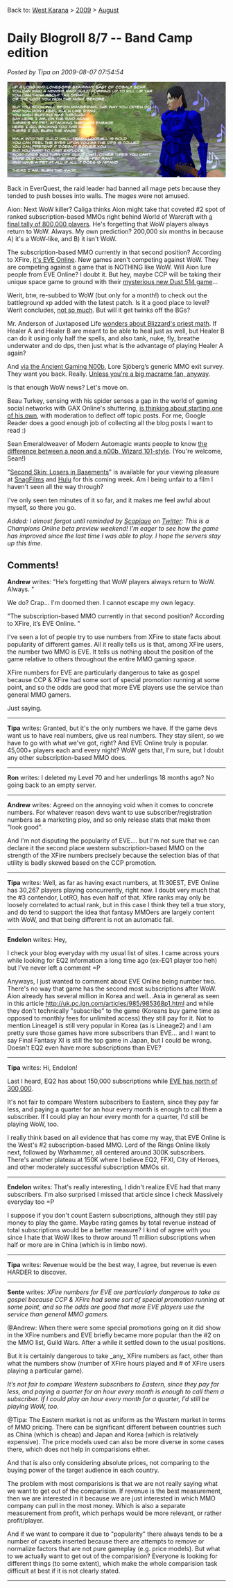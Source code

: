 Back to: [West Karana](/posts/westkarana.md) > [2009](/posts/2009/westkarana.md) > [August](./westkarana.md)
# Daily Blogroll 8/7 -- Band Camp edition

*Posted by Tipa on 2009-08-07 07:54:54*

![Admit it, you were singing along in your head.](../../../uploads/2009/08/burnthemage.jpg "Admit it, you were singing along in your head.")

Back in EverQuest, the raid leader had banned all mage pets because they tended to push bosses into walls. The mages were not amused.

Aion: Next WoW killer? Caliga thinks Aion might take that coveted #2 spot of ranked subscription-based MMOs right behind World of Warcraft with [a final tally of 800,000 players](http://mmogamers.freeblogit.com/2009/08/06/the-guessing-game-again-aion/). He's forgetting that WoW players always return to WoW. Always. My own prediction? 200,000 six months in because A) it's a WoW-like, and B) it isn't WoW.

The subscription-based MMO currently in that second position? According to XFire, [it's EVE Online](http://www.xfire.com/genre/mmo/massively_multiplayer_online/). New games aren't competing against WoW. They are competing against a game that is NOTHING like WoW. Will Aion lure people from EVE Online? I doubt it. But hey, maybe CCP will be taking their unique space game to ground with their [mysterious new Dust 514 game](http://www.rockpapershotgun.com/2009/08/05/ccp-trademark-and-dodgy-logo/)...

Werit, btw, re-subbed to WoW (but only for a month!) to check out the battleground xp added with the latest patch. Is it a good place to level? Werit concludes, [not so much](http://www.weritsblog.com/2009/08/wow-pvp-leveling.html). But will it get twinks off the BGs?

Mr. Anderson of Juxtaposed Life [wonders about Blizzard's priest math](http://www.xenopulse.com/blog/?p=687). If Healer A and Healer B are meant to be able to heal just as well, but Healer B can do it using only half the spells, and also tank, nuke, fly, breathe underwater and do dps, then just what is the advantage of playing Healer A again?

And [via the Ancient Gaming N00b](http://tagn.wordpress.com/2009/08/06/quitting-eternal-skirmish/), Lore Sjöberg’s generic MMO exit survey. They want you back. Really. [Unless you're a big macrame fan, anyway](http://badgods.com/quittinggame.html).

Is that enough WoW news? Let's move on.

Beau Turkey, sensing with his spider senses a gap in the world of gaming social networks with GAX Online's shuttering, [is thinking about starting one of his own](http://epicdolls.com/beauturkey/?p=1911), with moderation to deflect off topic posts. For me, Google Reader does a good enough job of collecting all the blog posts I want to read :)

Sean Emeraldweaver of Modern Automagic wants people to know [the difference between a noon and a n00b, Wizard 101-style](http://www.modernautomagic.com/2009/08/word-of-day-difference-between-n00b-and.html). (You're welcome, Sean!)

"[Second Skin: Losers in Basements](http://en.wikipedia.org/wiki/Second_Skin_%28film%29)" is available for your viewing pleasure at [SnagFilms](http://www.snagfilms.com/films/title/second_skin/) and [Hulu](http://www.hulu.com/watch/87648/second-skin) for this coming week. Am I being unfair to a film I haven't seen all the way through? 

I've only seen ten minutes of it so far, and it makes me feel awful about myself, so there you go.

*Added: I almost forgot until reminded by [Scopique](http://www.cedarstreet.net/) on [Twitter](http://twitter.com/Scopique): This is a Champions Online beta preview weekend! I'm eager to see how the game has improved since the last time I was able to play. I hope the servers stay up this time.*

## Comments!

**Andrew** writes: "He’s forgetting that WoW players always return to WoW. Always. "

We do? Crap... I'm doomed then. I cannot escape my own legacy.

"The subscription-based MMO currently in that second position? According to XFire, it’s EVE Online. "

I've seen a lot of people try to use numbers from XFire to state facts about popularity of different games. All it really tells us is that, among XFire users, the number two MMO is EVE. It tells us nothing about the position of the game relative to others throughout the entire MMO gaming space.

XFire numbers for EVE are particularly dangerous to take as gospel because CCP & XFire had some sort of special promotion running at some point, and so the odds are good that more EVE players use the service than general MMO gamers.

Just saying.

---

**Tipa** writes: Granted, but it's the only numbers we have. If the game devs want us to have real numbers, give us real numbers. They stay silent, so we have to go with what we've got, right? And EVE Online truly is popular. 45,000+ players each and every night? WoW gets that, I'm sure, but I doubt any other subscription-based MMO does.

---

**Ron** writes: I deleted my Level 70 and her underlings 18 months ago? No going back to an empty server.

---

**Andrew** writes: Agreed on the annoying void when it comes to concrete numbers. For whatever reason devs want to use subscriber/registration numbers as a marketing ploy, and so only release stats that make them "look good".

And I'm not disputing the popularity of EVE.... but I'm not sure that we can declare it the second place western subscription-based MMO on the strength of the XFire numbers precisely because the selection bias of that utility is badly skewed based on the CCP promotion.

---

**Tipa** writes: Well, as far as having exact numbers, at 11:30EST, EVE Online has 30,267 players playing concurrently, right now. I doubt very much that the #3 contendor, LotRO, has even half of that. Xfire ranks may only be loosely correlated to actual rank, but in this case I think they tell a true story, and do tend to support the idea that fantasy MMOers are largely content with WoW, and that being different is not an automatic fail.

---

**Endelon** writes: Hey,

I check your blog everyday with my usual list of sites. I came across yours while looking for EQ2 information a long time ago (ex-EQ1 player too heh) but I've never left a comment =P

Anyways, I just wanted to comment about EVE Online being number two. There's no way that game has the second most subscriptions after WoW. Aion already has several million in Korea and well...Asia in general as seen in this article http://uk.pc.ign.com/articles/985/985368p1.html and while they don't technically "subscribe" to the game (Koreans buy game time as opposed to monthly fees for unlimited access) they still pay for it. Not to mention Lineage1 is still very popular in Korea (as is Lineage2) and I am pretty sure those games have more subscribers than EVE... and I want to say Final Fantasy XI is still the top game in Japan, but I could be wrong. Doesn't EQ2 even have more subscriptions than EVE?

---

**Tipa** writes: Hi, Endelon!

Last I heard, EQ2 has about 150,000 subscriptions while [EVE has north of 300,000](http://www.massively.com/2009/05/06/eve-online-turns-6-today-announces-over-300k-subscribers/). 

It's not fair to compare Western subscribers to Eastern, since they pay far less, and paying a quarter for an hour every month is enough to call them a subscriber. If I could play an hour every month for a quarter, I'd still be playing WoW, too.

I really think based on all evidence that has come my way, that EVE Online is the West's #2 subscription-based MMO. Lord of the Rings Online likely next, followed by Warhammer, all centered around 300K subscribers. There's another plateau at 150K where I believe EQ2, FFXI, City of Heroes, and other moderately successful subscription MMOs sit.

---

**Endelon** writes: That's really interesting, I didn't realize EVE had that many subscribers. I'm also surprised I missed that article since I check Massively everyday too =P

I suppose if you don't count Eastern subscriptions, although they still pay money to play the game. Maybe rating games by total revenue instead of total subscriptions would be a better measure? I kind of agree with you since I hate that WoW likes to throw around 11 million subscriptions when half or more are in China (which is in limbo now).

---

**Tipa** writes: Revenue would be the best way, I agree, but revenue is even HARDER to discover.

---

**Sente** writes: *XFire numbers for EVE are particularly dangerous to take as gospel because CCP & XFire had some sort of special promotion running at some point, and so the odds are good that more EVE players use the service than general MMO gamers.*

@Andrew: When there were some special promotions going on it did show in the XFire numbers and EVE briefly became more popular than the #2 on the MMO list, Guild Wars. After a while it settled down to the usual positions. 

But it is certainly dangerous to take \_any\_ XFire numbers as fact, other than what the numbers show (number of XFire hours played and # of XFire users playing a particular game).

*It’s not fair to compare Western subscribers to Eastern, since they pay far less, and paying a quarter for an hour every month is enough to call them a subscriber. If I could play an hour every month for a quarter, I’d still be playing WoW, too.*

@Tipa: The Eastern market is not as uniform as the Western market in terms of MMO pricing. There can be significant different between countries such as China (which is cheap) and Japan and Korea (which is relatively expensive). The price models used can also be more diverse in some cases there, which does not help in comparisions either.

And that is also only considering absolute prices, not comparing to the buying power of the target audience in each country. 


The problem with most comparisions is that we are not really saying what we want to get out of the comparision. If revenue is the best measurement, then we are interested in it because we are just interested in which MMO company can pull in the most money. Which is also a separate measurement from profit, which perhaps would be more relevant, or rather profit/player.

And if we want to compare it due to "popularity" there always tends to be a number of caveats inserted because there are attempts to remove or normalize factors that are not pure gameplay (e.g. price models). But what to we actually want to get out of the comparision? Everyone is looking for different things (to some extent), which make the whole comparision task difficult at best if it is not clearly stated.

---

